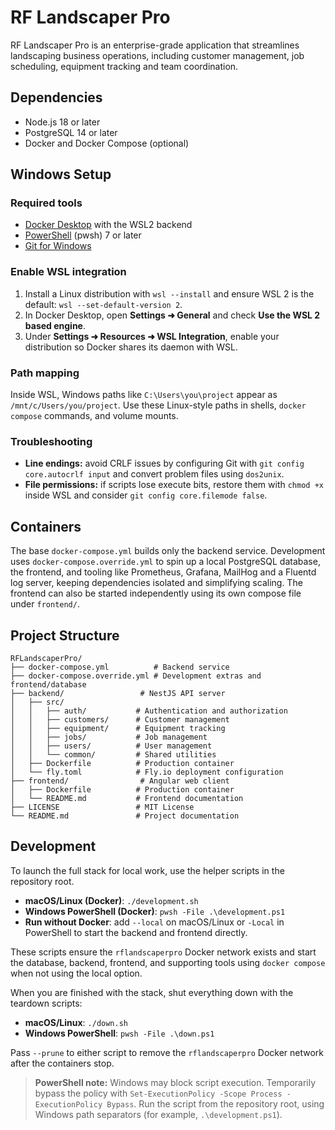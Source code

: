 # RF Landscaper Pro

RF Landscaper Pro is an enterprise-grade application that streamlines landscaping business operations, including customer management, job scheduling, equipment tracking and team coordination.

## Dependencies

- Node.js 18 or later
- PostgreSQL 14 or later
- Docker and Docker Compose (optional)

## Windows Setup

### Required tools

- [Docker Desktop](https://www.docker.com/products/docker-desktop) with the WSL2 backend
- [PowerShell](https://learn.microsoft.com/powershell/) (pwsh) 7 or later
- [Git for Windows](https://gitforwindows.org/)

### Enable WSL integration

1. Install a Linux distribution with `wsl --install` and ensure WSL 2 is the default: `wsl --set-default-version 2`.
2. In Docker Desktop, open **Settings ➜ General** and check **Use the WSL 2 based engine**.
3. Under **Settings ➜ Resources ➜ WSL Integration**, enable your distribution so Docker shares its daemon with WSL.

### Path mapping

Inside WSL, Windows paths like `C:\Users\you\project` appear as `/mnt/c/Users/you/project`. Use these Linux-style paths in shells, `docker compose` commands, and volume mounts.

### Troubleshooting

- **Line endings:** avoid CRLF issues by configuring Git with `git config core.autocrlf input` and convert problem files using `dos2unix`.
- **File permissions:** if scripts lose execute bits, restore them with `chmod +x` inside WSL and consider `git config core.filemode false`.

## Containers

The base `docker-compose.yml` builds only the backend service. Development uses `docker-compose.override.yml` to spin up a local PostgreSQL database, the frontend, and tooling like Prometheus, Grafana, MailHog and a Fluentd log server, keeping dependencies isolated and simplifying scaling. The frontend can also be started independently using its own compose file under `frontend/`.

## Project Structure

```
RFLandscaperPro/
├── docker-compose.yml          # Backend service
├── docker-compose.override.yml # Development extras and frontend/database
├── backend/                 # NestJS API server
│   ├── src/
│   │   ├── auth/           # Authentication and authorization
│   │   ├── customers/      # Customer management
│   │   ├── equipment/      # Equipment tracking
│   │   ├── jobs/           # Job management
│   │   ├── users/          # User management
│   │   └── common/         # Shared utilities
│   ├── Dockerfile          # Production container
│   └── fly.toml            # Fly.io deployment configuration
├── frontend/                # Angular web client
│   ├── Dockerfile          # Production container
│   └── README.md           # Frontend documentation
├── LICENSE                 # MIT License
└── README.md               # Project documentation
```

## Development

To launch the full stack for local work, use the helper scripts in the repository root.

  - **macOS/Linux (Docker)**: `./development.sh`
  - **Windows PowerShell (Docker)**: `pwsh -File .\development.ps1`
  - **Run without Docker**: add `--local` on macOS/Linux or `-Local` in PowerShell to start the backend and frontend directly.

  These scripts ensure the `rflandscaperpro` Docker network exists and start the database, backend, frontend, and supporting tools using `docker compose` when not using the local option.

When you are finished with the stack, shut everything down with the teardown scripts:

- **macOS/Linux**: `./down.sh`
- **Windows PowerShell**: `pwsh -File .\down.ps1`

Pass `--prune` to either script to remove the `rflandscaperpro` Docker network after the containers stop.

> **PowerShell note:** Windows may block script execution. Temporarily bypass the policy with `Set-ExecutionPolicy -Scope Process -ExecutionPolicy Bypass`. Run the script from the repository root, using Windows path separators (for example, `.\development.ps1`).

